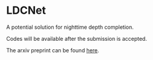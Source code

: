 # LDCNet
A potential solution for nighttime depth completion. 

Codes will be available after the submission is accepted.

The arxiv preprint can be found [here](https://arxiv.org/pdf/2306.14538.pdf).
